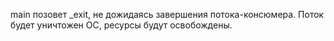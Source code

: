 main позовет \_exit, не дожидаясь завершения потока-консюмера. Поток будет уничтожен ОС, ресурсы будут освобождены. 
